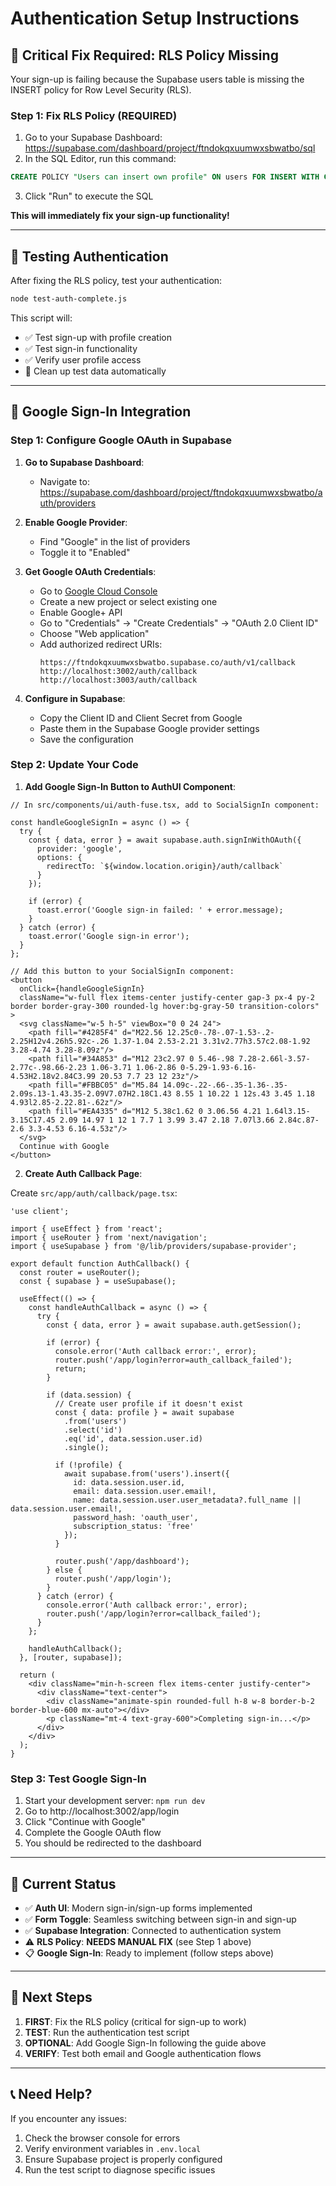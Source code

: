 # Authentication Setup Instructions

## 🚨 Critical Fix Required: RLS Policy Missing

Your sign-up is failing because the Supabase users table is missing the INSERT policy for Row Level Security (RLS).

### Step 1: Fix RLS Policy (REQUIRED)

1. Go to your Supabase Dashboard: https://supabase.com/dashboard/project/ftndokqxuumwxsbwatbo/sql
2. In the SQL Editor, run this command:

```sql
CREATE POLICY "Users can insert own profile" ON users FOR INSERT WITH CHECK (auth.uid() = id);
```

3. Click "Run" to execute the SQL

**This will immediately fix your sign-up functionality!**

---

## 🧪 Testing Authentication

After fixing the RLS policy, test your authentication:

```bash
node test-auth-complete.js
```

This script will:
- ✅ Test sign-up with profile creation
- ✅ Test sign-in functionality
- ✅ Verify user profile access
- 🧹 Clean up test data automatically

---

## 🔐 Google Sign-In Integration

### Step 1: Configure Google OAuth in Supabase

1. **Go to Supabase Dashboard**:
   - Navigate to: https://supabase.com/dashboard/project/ftndokqxuumwxsbwatbo/auth/providers

2. **Enable Google Provider**:
   - Find "Google" in the list of providers
   - Toggle it to "Enabled"

3. **Get Google OAuth Credentials**:
   - Go to [Google Cloud Console](https://console.cloud.google.com/)
   - Create a new project or select existing one
   - Enable Google+ API
   - Go to "Credentials" → "Create Credentials" → "OAuth 2.0 Client ID"
   - Choose "Web application"
   - Add authorized redirect URIs:
     ```
     https://ftndokqxuumwxsbwatbo.supabase.co/auth/v1/callback
     http://localhost:3002/auth/callback
     http://localhost:3003/auth/callback
     ```

4. **Configure in Supabase**:
   - Copy the Client ID and Client Secret from Google
   - Paste them in the Supabase Google provider settings
   - Save the configuration

### Step 2: Update Your Code

1. **Add Google Sign-In Button to AuthUI Component**:

```tsx
// In src/components/ui/auth-fuse.tsx, add to SocialSignIn component:

const handleGoogleSignIn = async () => {
  try {
    const { data, error } = await supabase.auth.signInWithOAuth({
      provider: 'google',
      options: {
        redirectTo: `${window.location.origin}/auth/callback`
      }
    });
    
    if (error) {
      toast.error('Google sign-in failed: ' + error.message);
    }
  } catch (error) {
    toast.error('Google sign-in error');
  }
};

// Add this button to your SocialSignIn component:
<button
  onClick={handleGoogleSignIn}
  className="w-full flex items-center justify-center gap-3 px-4 py-2 border border-gray-300 rounded-lg hover:bg-gray-50 transition-colors"
>
  <svg className="w-5 h-5" viewBox="0 0 24 24">
    <path fill="#4285F4" d="M22.56 12.25c0-.78-.07-1.53-.2-2.25H12v4.26h5.92c-.26 1.37-1.04 2.53-2.21 3.31v2.77h3.57c2.08-1.92 3.28-4.74 3.28-8.09z"/>
    <path fill="#34A853" d="M12 23c2.97 0 5.46-.98 7.28-2.66l-3.57-2.77c-.98.66-2.23 1.06-3.71 1.06-2.86 0-5.29-1.93-6.16-4.53H2.18v2.84C3.99 20.53 7.7 23 12 23z"/>
    <path fill="#FBBC05" d="M5.84 14.09c-.22-.66-.35-1.36-.35-2.09s.13-1.43.35-2.09V7.07H2.18C1.43 8.55 1 10.22 1 12s.43 3.45 1.18 4.93l2.85-2.22.81-.62z"/>
    <path fill="#EA4335" d="M12 5.38c1.62 0 3.06.56 4.21 1.64l3.15-3.15C17.45 2.09 14.97 1 12 1 7.7 1 3.99 3.47 2.18 7.07l3.66 2.84c.87-2.6 3.3-4.53 6.16-4.53z"/>
  </svg>
  Continue with Google
</button>
```

2. **Create Auth Callback Page**:

Create `src/app/auth/callback/page.tsx`:

```tsx
'use client';

import { useEffect } from 'react';
import { useRouter } from 'next/navigation';
import { useSupabase } from '@/lib/providers/supabase-provider';

export default function AuthCallback() {
  const router = useRouter();
  const { supabase } = useSupabase();

  useEffect(() => {
    const handleAuthCallback = async () => {
      try {
        const { data, error } = await supabase.auth.getSession();
        
        if (error) {
          console.error('Auth callback error:', error);
          router.push('/app/login?error=auth_callback_failed');
          return;
        }

        if (data.session) {
          // Create user profile if it doesn't exist
          const { data: profile } = await supabase
            .from('users')
            .select('id')
            .eq('id', data.session.user.id)
            .single();

          if (!profile) {
            await supabase.from('users').insert({
              id: data.session.user.id,
              email: data.session.user.email!,
              name: data.session.user.user_metadata?.full_name || data.session.user.email!,
              password_hash: 'oauth_user',
              subscription_status: 'free'
            });
          }

          router.push('/app/dashboard');
        } else {
          router.push('/app/login');
        }
      } catch (error) {
        console.error('Auth callback error:', error);
        router.push('/app/login?error=callback_failed');
      }
    };

    handleAuthCallback();
  }, [router, supabase]);

  return (
    <div className="min-h-screen flex items-center justify-center">
      <div className="text-center">
        <div className="animate-spin rounded-full h-8 w-8 border-b-2 border-blue-600 mx-auto"></div>
        <p className="mt-4 text-gray-600">Completing sign-in...</p>
      </div>
    </div>
  );
}
```

### Step 3: Test Google Sign-In

1. Start your development server: `npm run dev`
2. Go to http://localhost:3002/app/login
3. Click "Continue with Google"
4. Complete the Google OAuth flow
5. You should be redirected to the dashboard

---

## 🔧 Current Status

- ✅ **Auth UI**: Modern sign-in/sign-up forms implemented
- ✅ **Form Toggle**: Seamless switching between sign-in and sign-up
- ✅ **Supabase Integration**: Connected to authentication system
- ⚠️  **RLS Policy**: **NEEDS MANUAL FIX** (see Step 1 above)
- 📋 **Google Sign-In**: Ready to implement (follow steps above)

---

## 🚀 Next Steps

1. **FIRST**: Fix the RLS policy (critical for sign-up to work)
2. **TEST**: Run the authentication test script
3. **OPTIONAL**: Add Google Sign-In following the guide above
4. **VERIFY**: Test both email and Google authentication flows

---

## 📞 Need Help?

If you encounter any issues:
1. Check the browser console for errors
2. Verify environment variables in `.env.local`
3. Ensure Supabase project is properly configured
4. Run the test script to diagnose specific issues